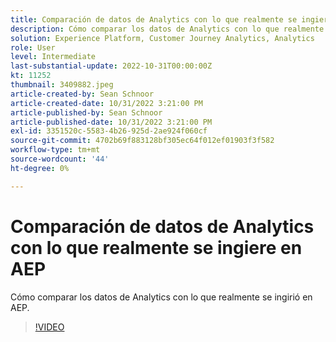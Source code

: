 ```yaml
---
title: Comparación de datos de Analytics con lo que realmente se ingiere en AEP
description: Cómo comparar los datos de Analytics con lo que realmente se ingirió en AEP
solution: Experience Platform, Customer Journey Analytics, Analytics
role: User
level: Intermediate
last-substantial-update: 2022-10-31T00:00:00Z
kt: 11252
thumbnail: 3409882.jpeg
article-created-by: Sean Schnoor
article-created-date: 10/31/2022 3:21:00 PM
article-published-by: Sean Schnoor
article-published-date: 10/31/2022 3:21:00 PM
exl-id: 3351520c-5583-4b26-925d-2ae924f060cf
source-git-commit: 4702b69f883128bf305ec64f012ef01903f3f582
workflow-type: tm+mt
source-wordcount: '44'
ht-degree: 0%

---
```


# Comparación de datos de Analytics con lo que realmente se ingiere en AEP

Cómo comparar los datos de Analytics con lo que realmente se ingirió en AEP.

>[!VIDEO](https://video.tv.adobe.com/v/3409882/?quality=12&learn=on)
